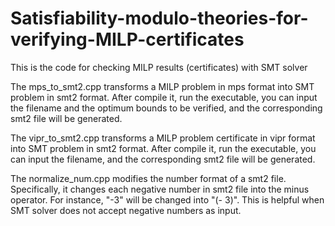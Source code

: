 # Satisfiability-modulo-theories-for-verifying-MILP-certificates
This is the code for checking MILP results (certificates) with SMT solver

The mps_to_smt2.cpp transforms a MILP problem in mps format into SMT problem in smt2 format. After compile it, run the executable, you can input the filename and the optimum bounds to be verified, and the corresponding smt2 file will be generated.

The vipr_to_smt2.cpp transforms a MILP problem certificate in vipr format into SMT problem in smt2 format. After compile it, run the executable, you can input the filename, and the corresponding smt2 file will be generated.

The normalize_num.cpp modifies the number format of a smt2 file. Specifically, it changes each negative number in smt2 file into the minus operator. For instance, "-3" will be changed into "(- 3)". This is helpful when SMT solver does not accept negative numbers as input.

